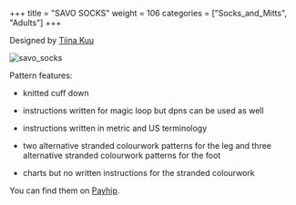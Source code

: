 +++
title = "SAVO SOCKS"
weight = 106
categories = ["Socks_and_Mitts", "Adults"]
+++

Designed by [Tiina Kuu](https://www.ravelry.com/designers/tiina-kuu)

![savo_socks](/images/savo_socks.webp)

<!--more-->

Pattern features:

* knitted cuff down

* instructions written for magic loop but dpns can be used as well

* instructions written in metric and US terminology

* two alternative stranded colourwork patterns for the leg and three alternative stranded colourwork patterns for the foot

* charts but no written instructions for the stranded colourwork

You can find them on [Payhip](https://payhip.com/b/Sjxm).